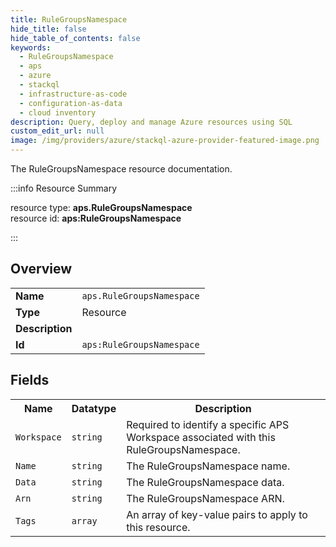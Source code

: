 ```yaml
---
title: RuleGroupsNamespace
hide_title: false
hide_table_of_contents: false
keywords:
  - RuleGroupsNamespace
  - aps
  - azure
  - stackql
  - infrastructure-as-code
  - configuration-as-data
  - cloud inventory
description: Query, deploy and manage Azure resources using SQL
custom_edit_url: null
image: /img/providers/azure/stackql-azure-provider-featured-image.png
---
```

The RuleGroupsNamespace resource documentation.

:::info Resource Summary

<div class="row">
<div class="providerDocColumn">
<span>resource type:&nbsp;<b>aps.RuleGroupsNamespace</b></span><br />
<span>resource id:&nbsp;<b>aps:RuleGroupsNamespace</b></span><br />
</div>
</div>

:::

## Overview
<table><tbody>
<tr><td><b>Name</b></td><td><code>aps.RuleGroupsNamespace</code></td></tr>
<tr><td><b>Type</b></td><td>Resource</td></tr>
<tr><td><b>Description</b></td><td></td></tr>
<tr><td><b>Id</b></td><td><code>aps:RuleGroupsNamespace</code></td></tr>
</tbody></table>

## Fields
<table><tbody>
<tr><th>Name</th><th>Datatype</th><th>Description</th></tr>
<tr><td><code>Workspace</code></td><td><code>string</code></td><td>Required to identify a specific APS Workspace associated with this RuleGroupsNamespace.</td></tr><tr><td><code>Name</code></td><td><code>string</code></td><td>The RuleGroupsNamespace name.</td></tr><tr><td><code>Data</code></td><td><code>string</code></td><td>The RuleGroupsNamespace data.</td></tr><tr><td><code>Arn</code></td><td><code>string</code></td><td>The RuleGroupsNamespace ARN.</td></tr><tr><td><code>Tags</code></td><td><code>array</code></td><td>An array of key-value pairs to apply to this resource.</td></tr>
</tbody></table>